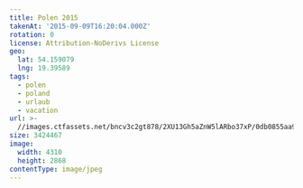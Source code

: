 ```yaml
---
title: Polen 2015
takenAt: '2015-09-09T16:20:04.000Z'
rotation: 0
license: Attribution-NoDerivs License
geo:
  lat: 54.159079
  lng: 19.39589
tags:
  - polen
  - poland
  - urlaub
  - vacation
url: >-
  //images.ctfassets.net/bncv3c2gt878/2XU13Gh5aZnW5lARbo37xP/0db0855aa97ec9aa44ba422fa3631ce1/polen-2015_25957560395_o
size: 3424467
image:
  width: 4310
  height: 2868
contentType: image/jpeg
---
```


